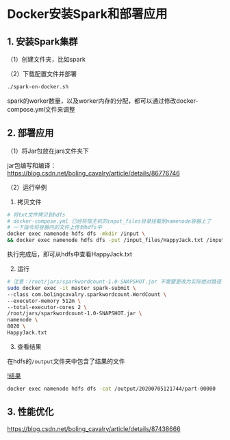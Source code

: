# Docker安装Spark和部署应用

## 1. 安装Spark集群
（1）创建文件夹，比如spark

（2）下载配置文件并部署

```bash
./spark-on-docker.sh
```

spark的worker数量，以及worker内存的分配，都可以通过修改docker-compose.yml文件来调整

## 2. 部署应用

（1）将Jar包放在jars文件夹下

jar包编写和编译：https://blog.csdn.net/boling_cavalry/article/details/86776746

（2）运行举例

1. 拷贝文件

```bash
# 将txt文件拷贝到hdfs
# docker-compose.yml 已经将宿主机的input_files目录挂载到namenode容器上了
# 一下指令将容器内的文件上传到hdfs中
docker exec namenode hdfs dfs -mkdir /input \
&& docker exec namenode hdfs dfs -put /input_files/HappyJack.txt /input
```

执行完成后，即可从hdfs中查看HappyJack.txt

2. 运行

```bash
# 注意：/root/jars/sparkwordcount-1.0-SNAPSHOT.jar 不需要更改为实际绝对路径
sudo docker exec -it master spark-submit \
--class com.bolingcavalry.sparkwordcount.WordCount \
--executor-memory 512m \
--total-executor-cores 2 \
/root/jars/sparkwordcount-1.0-SNAPSHOT.jar \
namenode \
8020 \
HappyJack.txt
```

3. 查看结果

在hdfs的`/output`文件夹中包含了结果的文件

[!结果](./img/output.png)

```bash
docker exec namenode hdfs dfs -cat /output/20200705121744/part-00000
```

## 3. 性能优化

https://blog.csdn.net/boling_cavalry/article/details/87438666